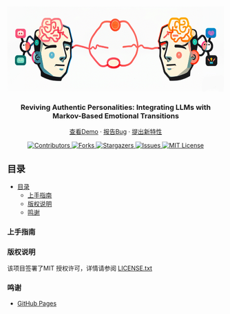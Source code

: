 






<!-- PROJECT LOGO -->
<br />

<p align="center">
  <a href="https://github.com/turnwind/llmemochain/">
    <img src="images/logo.png" alt="Logo" height="200px">
  </a>

  <h3 align="center">Reviving Authentic Personalities: Integrating LLMs with Markov-Based Emotional Transitions</h3>
  <p align="center">
    <a href="https://github.com/turnwind/llmemochain">查看Demo</a>
    ·
    <a href="https://github.com/turnwind/llmemochain/issues">报告Bug</a>
    ·
    <a href="https://github.com/turnwind/llmemochain/issues">提出新特性</a>
  </p>

</p>


<p align="center">
  <a href="https://github.com/turnwind/llmemochain/graphs/contributors">
    <img src="https://img.shields.io/github/contributors/turnwind/llmemochain.svg?style=flat-square" alt="Contributors">
  </a>
  <a href="https://github.com/turnwind/llmemochain/network/members">
    <img src="https://img.shields.io/github/forks/turnwind/llmemochain.svg?style=flat-square" alt="Forks">
  </a>
  <a href="https://github.com/turnwind/llmemochain/stargazers">
    <img src="https://img.shields.io/github/stars/turnwind/llmemochain.svg?style=flat-square" alt="Stargazers">
  </a>
  <a href="https://github.com/turnwind/llmemochain/issues">
    <img src="https://img.shields.io/github/issues/turnwind/llmemochain.svg?style=flat-square" alt="Issues">
  </a>
  <a href="https://github.com/turnwind/llmemochain/blob/master/LICENSE.txt">
    <img src="https://img.shields.io/github/license/turnwind/llmemochain.svg?style=flat-square" alt="MIT License">
  </a>
</p>

 
## 目录

- [目录](#目录)
  - [上手指南](#上手指南)
  - [版权说明](#版权说明)
  - [鸣谢](#鸣谢)

### 上手指南







### 版权说明

该项目签署了MIT 授权许可，详情请参阅 [LICENSE.txt](https://github.com/turnwind/llmemochain/blob/main/LICENSE.txt)

### 鸣谢

- [GitHub Pages](https://pages.github.com)


<!-- links -->
[your-project-path]:turnwind/llmemochain
[contributors-shield]: https://img.shields.io/github/contributors/turnwind/llmemochain.svg?style=flat-square
[contributors-url]: https://github.com/turnwind/llmemochain/graphs/contributors
[forks-shield]: https://img.shields.io/github/forks/turnwind/llmemochain.svg?style=flat-square
[forks-url]: https://github.com/turnwind/llmemochain/network/members
[stars-shield]: https://img.shields.io/github/stars/turnwind/llmemochain.svg?style=flat-square
[stars-url]: https://github.com/turnwind/llmemochain/stargazers
[issues-shield]: https://img.shields.io/github/issues/turnwind/llmemochain.svg?style=flat-square
[issues-url]: https://img.shields.io/github/issues/turnwind/llmemochain.svg
[license-shield]: https://img.shields.io/github/license/turnwind/llmemochain.svg?style=flat-square
[license-url]: https://github.com/turnwind/llmemochain/blob/master/LICENSE.txt





